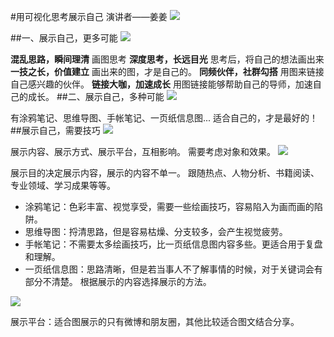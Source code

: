 #用可视化思考展示自己
演讲者——姜姜
![](./_image/2017-02-12-12-13-38.jpg)

##一、展示自己，更多可能
![](./_image/2017-02-12-12-14-50.jpg)

**混乱思路，瞬间理清**
画图思考
**深度思考，长远目光**
思考后，将自己的想法画出来
**一技之长，价值建立**
画出来的图，才是自己的。
**同频伙伴，社群勾搭**
用图来链接自己感兴趣的伙伴。
**链接大咖，加速成长**
用图链接能够帮助自己的导师，加速自己的成长。
##二、展示自己，多种可能
![](./_image/2017-02-12-14-08-00.jpg)

有涂鸦笔记、思维导图、手帐笔记、一页纸信息图...
适合自己的，才是最好的！
##展示自己，需要技巧
![](./_image/2017-02-12-14-09-23.jpg)

展示内容、展示方式、展示平台，互相影响。
需要考虑对象和效果。
![](./_image/2017-02-12-14-11-47.jpg)

展示目的决定展示内容，展示的内容不单一。
跟随热点、人物分析、书籍阅读、专业领域、学习成果等等。
* 涂鸦笔记：色彩丰富、视觉享受，需要一些绘画技巧，容易陷入为画而画的陷阱。
* 思维导图：捋清思路，但是容易枯燥、分支较多，会产生视觉疲劳。
* 手帐笔记：不需要太多绘画技巧，比一页纸信息图内容多些。更适合用于复盘和理解。
* 一页纸信息图：思路清晰，但是若当事人不了解事情的时候，对于关键词会有部分不清楚。
根据展示的内容选择展示的方法。

![](./_image/2017-02-12-14-19-58.jpg)

展示平台：适合图展示的只有微博和朋友圈，其他比较适合图文结合分享。
